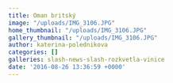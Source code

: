 ```yaml
---
title: Oman britský
image: "/uploads/IMG_3106.JPG"
home_thumbnail: "/uploads/IMG_3106.JPG"
gallery_thumbnail: "/uploads/IMG_3106.JPG"
author: katerina-polednikova
categories: []
galleries: slash-news-slash-rozkvetla-vinice
date: '2016-08-26 13:36:59 +0000'
---
```

